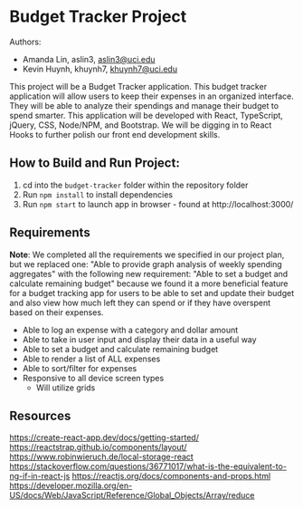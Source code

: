 # Budget Tracker Project

Authors:
- Amanda Lin, aslin3, aslin3@uci.edu
- Kevin Huynh, khuynh7, khuynh7@uci.edu

This project will be a Budget Tracker application. This budget tracker application will allow users to keep their expenses in an organized interface. They will be able to analyze their spendings and manage their budget to spend smarter. This application will be developed with React, TypeScript, jQuery, CSS, Node/NPM, and Bootstrap. We will be digging in to React Hooks to further polish our front end development skills. 


## How to Build and Run Project:
1. cd into the `budget-tracker` folder within the repository folder
2. Run `npm install` to install dependencies
3. Run `npm start` to launch app in browser - found at http://localhost:3000/


## Requirements 
**Note**: We completed all the requirements we specified in our project plan, but we replaced one: "Able to provide graph analysis of weekly spending aggregates" with the following new requirement: "Able to set a budget and calculate remaining budget" because we found it a more beneficial feature for a budget tracking app for users to be able to set and update their budget and also view how much left they can spend or if they have overspent based on their expenses.

- Able to log an expense with a category and dollar amount
- Able to take in user input and display their data in a useful way
- Able to set a budget and calculate remaining budget
- Able to render a list of ALL expenses
- Able to sort/filter for expenses
- Responsive to all device screen types
  - Will utilize grids
  
 
 ## Resources
 https://create-react-app.dev/docs/getting-started/
 https://reactstrap.github.io/components/layout/
 https://www.robinwieruch.de/local-storage-react
 https://stackoverflow.com/questions/36771017/what-is-the-equivalent-to-ng-if-in-react-js
 https://reactjs.org/docs/components-and-props.html
 https://developer.mozilla.org/en-US/docs/Web/JavaScript/Reference/Global_Objects/Array/reduce
 
